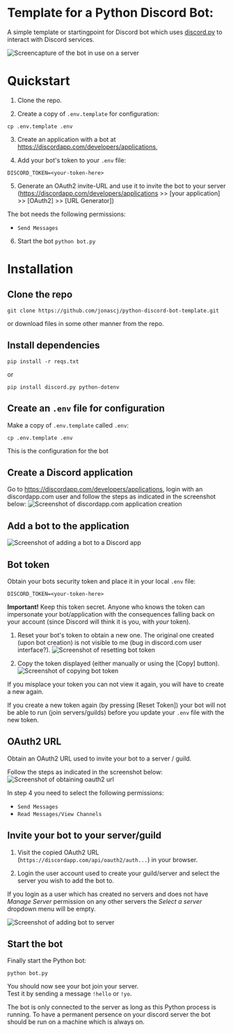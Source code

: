 # Template for a Python Discord Bot: 
A simple template or startingpoint for Discord bot 
which uses [discord.py](https://discordpy.readthedocs.io/en/latest/index.html)
to interact with Discord services.

![Screencapture of the bot in use on a server](docs/showcase.gif)


# Quickstart
1. Clone the repo.

2. Create a copy of `.env.template` for configuration:
```
cp .env.template .env
```

3. Create an application with a bot at
<https://discordapp.com/developers/applications>,

4. Add your bot's token to your `.env` file:
```
DISCORD_TOKEN=<your-token-here>
```

5. Generate an OAuth2 invite-URL and use it to invite the bot to your server
(<https://discordapp.com/developers/applications> >>  [your application] >> [OAuth2] >> [URL Generator])

The bot needs the following permissions:
* `Send Messages`


6. Start the bot `python bot.py`


# Installation 

## Clone the repo
```
git clone https://github.com/jonascj/python-discord-bot-template.git
```

or download files in some other manner from the repo.

## Install dependencies 
```
pip install -r reqs.txt
```
or
```
pip install discord.py python-dotenv
```
## Create an `.env` file for configuration
Make a copy of `.env.template` called `.env`:
```
cp .env.template .env
```
This is the configuration for the bot

## Create a Discord application 
Go to <https://discordapp.com/developers/applications>,
login with an discordapp.com user
and follow the steps as indicated in the screenshot below:
![Screenshot of discordapp.com application creation](docs/discord-create-application.png)

## Add a bot to the application
![Screenshot of adding a bot to a Discord app](docs/discord-add-bot.png)

## Bot token
Obtain your bots security token and place it in your local `.env` file:
```
DISCORD_TOKEN=<your-token-here>
```

**Important!** Keep this token secret.
Anyone who knows the token can impersonate your bot/application
with the consequences falling back on your account
(since Discord will think it is you, with _your_ token).

1. Reset your bot's token to obtain a new one. 
   The original one created (upon bot creation) is not visible to me (bug in discord.com user interface?).
   ![Screenshot of resetting bot token](docs/discord-bot-reset-token.png)

2. Copy the token displayed (either manually or using the [Copy] button). 
   ![Screenshot of copying bot token](docs/discord-bot-copy-token.png)

If you misplace your token you can not view it again, 
you will have to create a new again.

If you create a new token again (by pressing [Reset Token]) 
your bot will not be able to run (join servers/guilds) before
you update your `.env` file with the new token.


## OAuth2 URL
Obtain an OAuth2 URL used to invite your bot to a server / guild.

Follow the steps as indicated in the screenshot below: 
![Screenshot of obtaining oauth2 url](docs/discord-bot-oauth-link.png)

In step 4 you need to select the following permissions: 
* `Send Messages`
* `Read Messages/View Channels`

## Invite your bot to your server/guild
1. Visit the copied OAuth2 URL (`https://discordapp.com/api/oauth2/auth...`)
in your browser.

2. Login the user account used to create your guild/server
and select the server you wish to add the bot to.

If you login as a user which has created no servers
and does not have *Manage Server* permission on any other servers
the *Select a server* dropdown menu will be empty.

![Screenshot of adding bot to server](docs/discord-bot-add-to-server.png)



## Start the bot
Finally start the Python bot:
```
python bot.py
```

You should now see your bot join your server.  
Test it by sending a message `!hello` or `!yo`.

The bot is only connected to the server as long as
this Python process is running.
To have a permanent persence on your discord server
the bot should be run on a machine which is always on.


